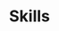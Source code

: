 ---
layout: page
title: Skills
nav: true
nav_order: 4
dropdown: true
children: 
    - title: by field
      permalink: /skills/field/
    - title: divider
    - title: by strength
      permalink: /skills/strength/
---